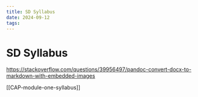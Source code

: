 ```yaml
---
title: SD Syllabus
date: 2024-09-12
tags: 
---
```

# SD Syllabus
https://stackoverflow.com/questions/39956497/pandoc-convert-docx-to-markdown-with-embedded-images

[[CAP-module-one-syllabus]]